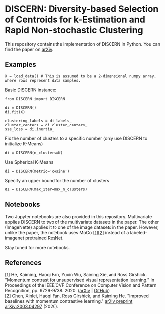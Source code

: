 # DISCERN: Diversity-based Selection of Centroids for k-Estimation and Rapid Non-stochastic Clustering
This repository contains the implementation of DISCERN in Python.
You can find the paper on [arXiv](https://arxiv.org/abs/1910.05933).

## Examples
```python3
X = load_data() # This is assumed to be a 2-dimensional numpy array, where rows represent data samples.
```
Basic DISCERN instance:
```python3
from DISCERN import DISCERN

di = DISCERN()
di.fit(X)

clustering_labels = di.labels_
cluster_centers = di.cluster_centers_
sse_loss = di.inertia_
```
Fix the number of clusters to a specific number (only use DISCERN to initialize K-Means)
```python3
di = DISCERN(n_clusters=K)
```
Use Spherical K-Means
```python3
di = DISCERN(metric='cosine')
```
Specify an upper bound for the number of clusters
```python3
di = DISCERN(max_iter=max_n_clusters)
```

## Notebooks

Two Jupyter notebooks are also provided in this repository. Multivariate applies DISCERN to two of the multivariate datasets in the paper.
The other (ImageNette) applies it to one of the image datasets in the paper. However, unlike the paper, the notebook uses MoCo <a href="#moco">[1]</a><a href="#mocov2">[2]</a> instead of a labeled-imagenet pretrained ResNet.

Stay tuned for more notebooks.

## References

<div id="moco">
[1] He, Kaiming, Haoqi Fan, Yuxin Wu, Saining Xie, and Ross Girshick. "Momentum contrast for unsupervised visual representation learning." In Proceedings of the IEEE/CVF Conference on Computer Vision and Pattern Recognition, pp. 9729-9738. 2020. (<a href="https://arxiv.org/abs/1911.05722">arXiv</a> | <a href="https://github.com/facebookresearch/moco/">GitHub</a>) 
</div>
<div id="mocov2">
[2] Chen, Xinlei, Haoqi Fan, Ross Girshick, and Kaiming He. "Improved baselines with momentum contrastive learning." <a href="https://arxiv.org/abs/1911.05722">arXiv preprint arXiv:2003.04297</a> (2020).
</div>
